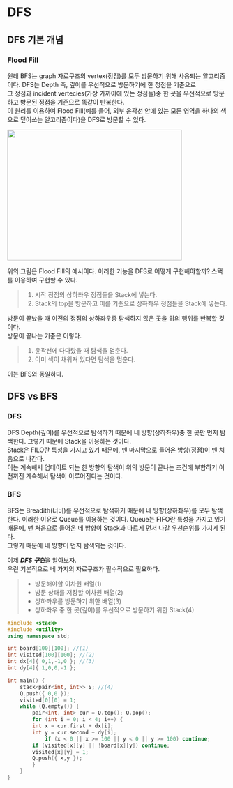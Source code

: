 # DFS     
## DFS 기본 개념    
### Flood Fill  
원래 BFS는 graph 자료구조의 vertex(정점)를 모두 방문하기 위해 사용되는 알고리즘이다. DFS는 Depth 즉, 깊이를 우선적으로 방문하기에 한 정점을 기준으로       
그 정점과 incident vertecies(가장 가까이에 있는 정점들)중 한 곳을 우선적으로 방문하고 방문된 정점을 기준으로 똑같이 반복한다.         
이 원리를 이용하여 Flood Fill(예를 들어, 외부 윤곽선 안에 있는 모든 영역을 하나의 색으로 덮어쓰는 알고리즘이다)을 DFS로 방문할 수 있다.        
          
 <img src="https://upload.wikimedia.org/wikipedia/commons/5/5e/Wfm_floodfill_animation_stack.gif"  width="400" height="300"/>        
        
위의 그림은 Flood Fill의 예시이다. 이러한 기능을 DFS로 어떻게 구현해야할까? 스택를 이용하여 구현할 수 있다.        
> 1. 시작 정점의 상하좌우 정점들을 Stack에 넣는다.       
> 2. Stack의 top을 방문하고 이를 기준으로 상하좌우 정점들을 Stack에 넣는다.       
         
방문이 끝났을 때 이전의 정점의 상하좌우중 탐색하지 않은 곳을 위의 행위를 반복할 것이다.         
방문이 끝나는 기준은 이렇다.       
       
> 1. 윤곽선에 다다랐을 때 탐색을 멈춘다.          
> 2. 이미 색이 채워져 있다면 탐색을 멈춘다.         
       
이는 BFS와 동일하다.        
        
## DFS vs BFS
### DFS     
DFS Depth(깊이)를 우선적으로 탐색하기 때문에 네 방향(상하좌우)중 한 곳만 먼저 탐색한다. 그렇기 때문에 Stack을 이용하는 것이다.     
Stack은 FILO란 특성을 가지고 있기 때문에, 맨 마지막으로 들어온 방향(정점)이 맨 처음으로 나간다.     
이는 계속해서 업데이트 되는 한 방향의 탐색이 위의 방문이 끝나는 조건에 부합하기 이전까진 계속해서 탐색이 이루어진다는 것이다.      
### BFS    
BFS는 Breadith(너비)를 우선적으로 탐색하기 때문에 네 방향(상하좌우)를 모두 탐색한다. 이러한 이유로 Queue를 이용하는 것이다. 
Queue는 FIFO란 특성을 가지고 있기 때문에, 맨 처음으로 들어온 네 방향이 Stack과 다르게 먼저 나갈 우선순위를 가지게 된다.     
그렇기 때문에 네 방향이 먼저 탐색되는 것이다.     

이제 ***DFS 구현***을 알아보자.    
우린 기본적으로 네 가지의 자료구조가 필수적으로 필요하다.
> * 방문해야할 이차원 배열(1)    
> * 방문 상태를 저장할 이차원 배열(2)    
> * 상하좌우를 방문하기 위한 배열(3)    
> * 상하좌우 중 한 곳(깊이)를 우선적으로 방문하기 위한 Stack(4)     

```cpp
#include <stack>
#include <utility>
using namespace std;

int board[100][100]; //(1)
int visited[100][100]; //(2)
int dx[4]{ 0,1,-1,0 }; //(3)
int dy[4]{ 1,0,0,-1 };

int main() {
    stack<pair<int, int>> S; //(4)
    Q.push({ 0,0 });
    visited[0][0] = 1;
    while (Q.empty()) {
        pair<int, int> cur = Q.top(); Q.pop();
        for (int i = 0; i < 4; i++) {
	    int x = cur.first + dx[i];
	    int y = cur.second + dy[i];
            if (x < 0 || x >= 100 || y < 0 || y >= 100) continue;
	    if (visited[x][y] || !board[x][y]) continue;
	    visited[x][y] = 1;
	    Q.push({ x,y });
        }
    }
}
```    
